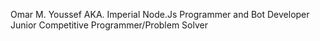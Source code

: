 Omar M. Youssef AKA. Imperial
Node.Js Programmer and Bot Developer
Junior Competitive Programmer/Problem Solver
